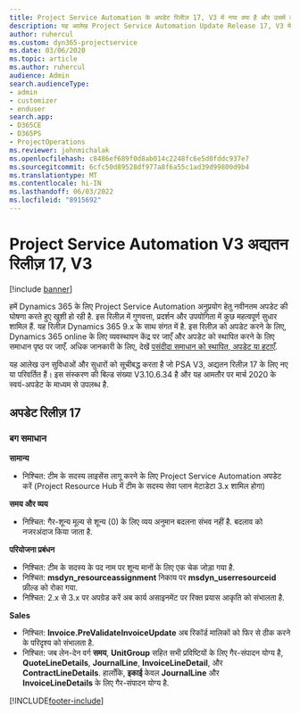 ```yaml
---
title: Project Service Automation के अपडेट रिलीज़ 17, V3 में नया क्या है और उसमें क्या परिवर्तन हुआ है
description: यह आलेख Project Service Automation Update Release 17, V3 में उपलब्ध सुविधाओं और सुधारों को सूचीबद्ध करता है।
author: ruhercul
ms.custom: dyn365-projectservice
ms.date: 03/06/2020
ms.topic: article
ms.author: ruhercul
audience: Admin
search.audienceType:
- admin
- customizer
- enduser
search.app:
- D365CE
- D365PS
- ProjectOperations
ms.reviewer: johnmichalak
ms.openlocfilehash: c8486ef689f0d8ab014c2248fc6e5d0fddc937e7
ms.sourcegitcommit: 6cfc50d89528df977a8f6a55c1ad39d99800d9b4
ms.translationtype: MT
ms.contentlocale: hi-IN
ms.lasthandoff: 06/03/2022
ms.locfileid: "8915692"
---
```

# <a name="project-service-automation-update-release-17-v3"></a>Project Service Automation V3 अद्यतन रिलीज़ 17, V3

[!include [banner](../includes/psa-now-project-operations.md)]

हमें Dynamics 365 के लिए Project Service Automation अनुप्रयोग हेतु नवीनतम अपडेट की घोषणा करते हुए खुशी हो रही है. इस रिलीज़ में गुणवत्ता, प्रदर्शन और उपयोगिता में कुछ महत्वपूर्ण सुधार शामिल हैं.  यह रिलीज़ Dynamics 365 9.x के साथ संगत में है. इस रिलीज़ को अपडेट करने के लिए, Dynamics 365 online के लिए व्यवस्थापन केंद्र पर जाएँ और अपडेट को स्थापित करने के लिए समाधान पृष्ठ पर जाएँ. अधिक जानकारी के लिए, देखें [पसंदीदा समाधान को स्थापित, अपडेट या हटाएँ](/power-platform/admin/install-remove-preferred-solution).

यह आलेख उन सुविधाओं और सुधारों को सूचीबद्ध करता है जो PSA V3, अद्यतन रिलीज़ 17 के लिए नए या परिवर्तित हैं। इस संस्करण की बिल्ड संख्या V3.10.6.34 है और यह आमतौर पर मार्च 2020 के स्वयं-अपडेट के माध्यम से उपलब्ध है.


## <a name="update-release-17"></a>अपडेट रिलीज़ 17

### <a name="bug-fixes"></a>बग समाधान

**सामान्‍य**

- निश्चित: टीम के सदस्य लाइसेंस लागू करने के लिए Project Service Automation अपडेट करें (Project Resource Hub में टीम के सदस्य सेवा प्लान मेटाडेटा 3.x शामिल होगा)
 
**समय और व्यय**

- निश्चित: गैर-शून्य मूल्य से शून्य (0) के लिए व्यय अनुमान बदलना संभव नहीं है. बदलाव को नजरअंदाज किया जाता है.

**परियोजना प्रबंधन**

- निश्चित: टीम के सदस्य के पद नाम पर शून्य मानों के लिए एक चेक जोड़ा गया है.
- निश्चित: **msdyn_resourceassignment** निकाय पर **msdyn_userresourceid** फ़ील्ड को रोका गया.
- निश्चित: 2.x से 3.x पर अपग्रेड करें अब कार्य असाइनमेंट पर रिक्त प्रयास आकृति को संभालता है.

**Sales**

- निश्चित: **Invoice.PreValidateInvoiceUpdate** अब रिकॉर्ड मालिकों को फिर से ठीक करने के परिदृश्य को संभालता है.
- निश्चित: जब लेन-देन वर्ग **समय**, **UnitGroup** सहित सभी प्रविष्टियों के लिए गैर-संपादन योग्य है, **QuoteLineDetails**, **JournalLine**, **InvoiceLineDetail**, और **ContractLineDetails**. हालाँकि, **इकाई** केवल **JournalLine** और **InvoiceLineDetails** के लिए गैर-संपादन योग्य है.




[!INCLUDE[footer-include](../includes/footer-banner.md)]

